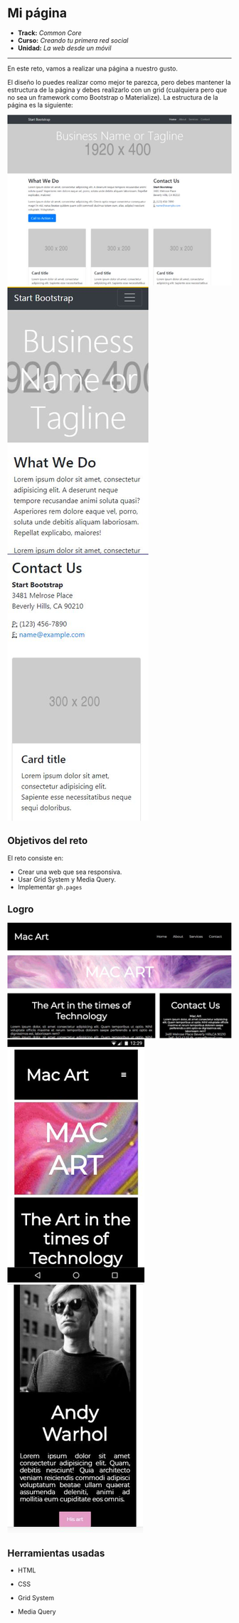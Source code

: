 # Mi página

* **Track:** _Common Core_
* **Curso:** _Creando tu primera red social_
* **Unidad:** _La web desde un móvil_

***

En este reto, vamos a realizar una página a nuestro gusto.

El diseño lo puedes realizar como mejor te parezca, pero debes mantener la estructura de la página y debes realizarlo con un grid (cualquiera pero que no sea un framework como Bootstrap o Materialize). La estructura de la página es la siguiente:

![page](assets/img/captura-1.JPG)
![page](assets/img/captura-2.JPG)
![page](assets/img/captura-3.JPG)

## Objetivos del reto

El reto consiste en:

* Crear una web que sea responsiva.
* Usar Grid System y Media Query.
* Implementar `gh.pages`

## Logro
![page](assets/img/captura-1-mine.JPG)
![page](assets/img/captura-2-mine.JPG)
![page](assets/img/captura-3-mine.JPG)


## Herramientas usadas

* HTML 

* CSS 

* Grid System 

* Media Query 